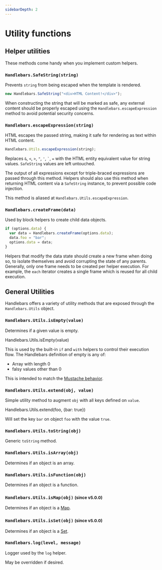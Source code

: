```yaml
---
sidebarDepth: 2
---
```


# Utility functions

## Helper utilities

These methods come handy when you implement custom helpers.

### `Handlebars.SafeString(string)`

Prevents `string` from being escaped when the template is rendered.

```js
new Handlebars.SafeString("<div>HTML Content!</div>");
```

When constructing the string that will be marked as safe, any external content should be properly escaped using the
`Handlebars.escapeExpression` method to avoid potential security concerns.

### `Handlebars.escapeExpression(string)`

HTML escapes the passed string, making it safe for rendering as text within HTML content.

```js
Handlebars.Utils.escapeExpression(string);
```

Replaces `&`, `<`, `>`, `"`, `'`, `` ` ``, `=` with the HTML entity equivalent value for string values. `SafeString`
values are left untouched.

The output of all expressions except for triple-braced expressions are passed through this method. Helpers should also
use this method when returning HTML content via a `SafeString` instance, to prevent possible code injection.

This method is aliased at `Handlebars.Utils.escapeExpression`.

### `Handlebars.createFrame(data)`

Used by block helpers to create child data objects.

```js
if (options.data) {
  var data = Handlebars.createFrame(options.data);
  data.foo = "bar";
  options.data = data;
}
```

Helpers that modify the data state should create a new frame when doing so, to isolate themselves and avoid corrupting
the state of any parents. Generally, only one frame needs to be created per helper execution. For example, the `each`
iterator creates a single frame which is reused for all child execution.

## General Utilities

Handlebars offers a variety of utility methods that are exposed through the `Handlebars.Utils` object.

### `Handlebars.Utils.isEmpty(value)`

Determines if a given value is empty.

Handlebars.Utils.isEmpty(value)

This is used by the built-in `if` and `with` helpers to control their execution flow. The Handlebars definition of empty
is any of:

- Array with length 0
- falsy values other than 0

This is intended to match the [Mustache behavior](http://mustache.github.io/mustache.5.html#Sections).

### `Handlebars.Utils.extend(obj, value)`

Simple utility method to augment `obj` with all keys defined on `value`.

Handlebars.Utils.extend(foo, {bar: true})

Will set the key `bar` on object `foo` with the value `true`.

### `Handlebars.Utils.toString(obj)`

Generic `toString` method.

### `Handlebars.Utils.isArray(obj)`

Determines if an object is an array.

### `Handlebars.Utils.isFunction(obj)`

Determines if an object is a function.

### `Handlebars.Utils.isMap(obj)` <small class="version">(since v5.0.0)</small>

Determines if an object is a
[Map](https://developer.mozilla.org/en-US/docs/Web/JavaScript/Reference/Global_Objects/Map).

### `Handlebars.Utils.isSet(obj)` <small class="version">(since v5.0.0)</small>

Determines if an object is a
[Set](https://developer.mozilla.org/en-US/docs/Web/JavaScript/Reference/Global_Objects/Set).

### `Handlebars.log(level, message)`

Logger used by the `log` helper.

May be overridden if desired.
